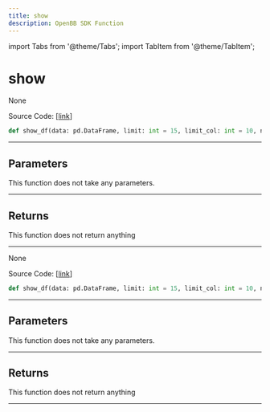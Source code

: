 ```yaml
---
title: show
description: OpenBB SDK Function
---
```


import Tabs from '@theme/Tabs';
import TabItem from '@theme/TabItem';

# show

<Tabs>
<TabItem value="model" label="Model" default>

None

Source Code: [[link](https://github.com/OpenBB-finance/OpenBBTerminal/tree/main/openbb_terminal/forecast/forecast_view.py#L227)]

```python
def show_df(data: pd.DataFrame, limit: int = 15, limit_col: int = 10, name: str = "", export: str = "") -> None
```
---
## Parameters

This function does not take any parameters.

---
## Returns

This function does not return anything

---


</TabItem>
<TabItem value="view" label="View">

None

Source Code: [[link](https://github.com/OpenBB-finance/OpenBBTerminal/tree/main/openbb_terminal/forecast/forecast_view.py#L227)]

```python
def show_df(data: pd.DataFrame, limit: int = 15, limit_col: int = 10, name: str = "", export: str = "") -> None
```
---
## Parameters

This function does not take any parameters.

---
## Returns

This function does not return anything

---


</TabItem>
</Tabs>